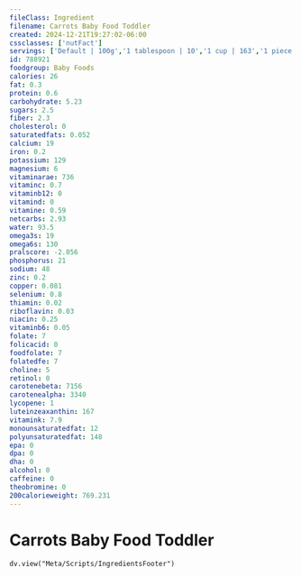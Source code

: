 ```yaml
---
fileClass: Ingredient
filename: Carrots Baby Food Toddler
created: 2024-12-21T19:27:02-06:00
cssclasses: ['nutFact']
servings: ['Default | 100g','1 tablespoon | 10','1 cup | 163','1 piece | 2']
id: 788921
foodgroup: Baby Foods
calories: 26
fat: 0.3
protein: 0.6
carbohydrate: 5.23
sugars: 2.5
fiber: 2.3
cholesterol: 0
saturatedfats: 0.052
calcium: 19
iron: 0.2
potassium: 129
magnesium: 6
vitaminarae: 736
vitaminc: 0.7
vitaminb12: 0
vitamind: 0
vitamine: 0.59
netcarbs: 2.93
water: 93.5
omega3s: 19
omega6s: 130
pralscore: -2.056
phosphorus: 21
sodium: 48
zinc: 0.2
copper: 0.081
selenium: 0.8
thiamin: 0.02
riboflavin: 0.03
niacin: 0.25
vitaminb6: 0.05
folate: 7
folicacid: 0
foodfolate: 7
folatedfe: 7
choline: 5
retinol: 0
carotenebeta: 7156
carotenealpha: 3340
lycopene: 1
luteinzeaxanthin: 167
vitamink: 7.9
monounsaturatedfat: 12
polyunsaturatedfat: 148
epa: 0
dpa: 0
dha: 0
alcohol: 0
caffeine: 0
theobromine: 0
200calorieweight: 769.231
---
```


# Carrots Baby Food Toddler

```dataviewjs
dv.view("Meta/Scripts/IngredientsFooter")
```